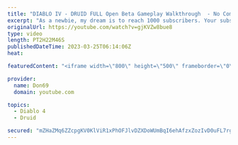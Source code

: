 ```yaml
---
title: "DIABLO IV - DRUID FULL Open Beta Gameplay Walkthrough  - No Commentary"
excerpt: "As a newbie, my dream is to reach 1000 subscribers. Your subscription is a big support in making my small dream come true."
originalUrl: https://youtube.com/watch?v=gjKVZw8bue8
type: video
length: PT2H22M46S
publishedDateTime: 2023-03-25T06:14:06Z
heat: 

featuredContent: "<iframe width=\"800\" height=\"500\" frameborder=\"0\" src=\"https://www.youtube.com/embed/gjKVZw8bue8\" allow=\"accelerometer; autoplay; encrypted-media; gyroscope; picture-in-picture\" allowfullscreen></iframe>"

provider:
  name: Don69
  domain: youtube.com

topics:
  - Diablo 4
  - Druid

secured: "mZHaZMq6ZZcpgKV0KlViR1xPhOFJlvDZXDoWUmBqI6ehAfzxZozIvD0uFL7rgVhuojhYAJp9akIZYrn0NZBReGB8Hi85oCQaRIZNy8u4DDyWkKR6CM2jRFHlwXq3ZAYE/3u1TjOyOihI+1kBR4+h9oQhcDDqJDtFB+r0yTJQIlqRVnmyZY+jIP19OcRpWTcwFT5v1xRDhM+z/G2teCKazdbTKZUBueCFcUG7uUB+WfyeADS7M0c7JWImDa/asZynjx1Loxddneprtv+oT/CAzU/zgKQyFeci5z75XQW45V4pKEIci0N0Sc67XUhuIxH+HH0vOozmP8AcuDuvyqGi9leSe9inA7AAAWG+oVmJp0Ydy73R4XryNkznMC47g8GoIok9iRihuWsZq6jp5qdVhtXxr8FbAoj0XcU5+z+pCWQ=;cePe/VuMUEg5JkL2GsaYcQ=="
---
```


